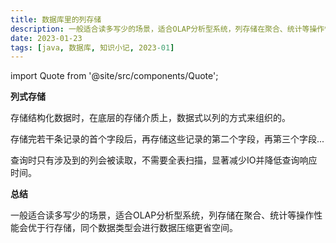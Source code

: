 ```yaml
---
title: 数据库里的列存储
description: 一般适合读多写少的场景，适合OLAP分析型系统，列存储在聚合、统计等操作性能会优于行存储，同个数据类型会进行数据压缩更省空间。
date: 2023-01-23
tags: [java, 数据库, 知识小记, 2023-01]
---
```


import Quote from '@site/src/components/Quote';

> <Quote></Quote>

**列式存储**

存储结构化数据时，在底层的存储介质上，数据式以列的方式来组织的。

存储完若干条记录的首个字段后，再存储这些记录的第二个字段，再第三个字段...

查询时只有涉及到的列会被读取，不需要全表扫描，显著减少IO并降低查询响应时间。

**总结**

一般适合读多写少的场景，适合OLAP分析型系统，列存储在聚合、统计等操作性能会优于行存储，同个数据类型会进行数据压缩更省空间。
